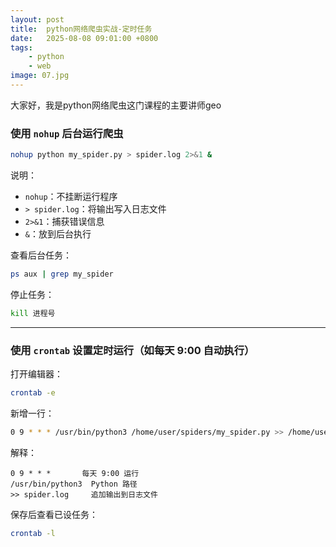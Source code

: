 ```yaml
---
layout: post
title:  python网络爬虫实战-定时任务
date:   2025-08-08 09:01:00 +0800
tags: 
    - python
    - web
image: 07.jpg
---
```


大家好，我是python网络爬虫这门课程的主要讲师geo

### 使用 `nohup` 后台运行爬虫

```bash
nohup python my_spider.py > spider.log 2>&1 &
```

说明：

* `nohup`：不挂断运行程序
* `> spider.log`：将输出写入日志文件
* `2>&1`：捕获错误信息
* `&`：放到后台执行

查看后台任务：

```bash
ps aux | grep my_spider
```

停止任务：

```bash
kill 进程号
```

---

### 使用 `crontab` 设置定时运行（如每天 9:00 自动执行）

打开编辑器：

```bash
crontab -e
```

新增一行：

```bash
0 9 * * * /usr/bin/python3 /home/user/spiders/my_spider.py >> /home/user/spiders/spider.log 2>&1
```

解释：

```
0 9 * * *       每天 9:00 运行
/usr/bin/python3  Python 路径
>> spider.log     追加输出到日志文件
```

保存后查看已设任务：

```bash
crontab -l
```